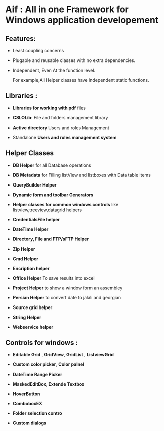 # Aif : All in one Framework for Windows application developement
## Features:
- Least coupling concerns 

- Plugable and reusable classes with no extra dependencies.

- Independent, Even At the function level. 
  
  For example,All Helper classes have Independent static functions.
  
## Libraries :

- **Libraries for working with pdf** files 

- **CSLOLib**: File and folders management library

- **Active directory** Users and roles Management

- Standalone **Users and roles management system**

## Helper Classes

- **DB Helper** for all Database operations

- **DB Metadata** for Filling listView and listboxes with Data table items

- **QueryBuilder Helper**

- **Dynamic form and toolbar Generators**

- **Helper classes for common windows controls** like listview,treeview,datagrid helpers

- **CredentialsFile helper**

- **DateTime Helper**

- **Directory, File and FTP/sFTP Helper**

-  **Zip Helper**

- **Cmd Helper**

- **Encription helper**

- **Office Helper** To save results into excel

- **Project Helper** to show a window form an assembley

- **Persian Helper** to convert date to jalali and georgian

- **Source grid helper**

- **String Helper**

- **Webservice helper**

## Controls for windows  :

- **Editable Grid** , **GridView**, **GridList** , **ListviewGrid**

- **Custom color picker**, **Color palnel**

- **DateTime Range Picker**

- **MaskedEditBox**, **Extende Textbox**

- **HoverButton**

- **ComboboxEX**

- **Folder selection contro**

- **Custom dialogs**
